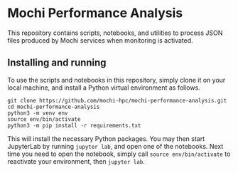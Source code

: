 # Mochi Performance Analysis

This repository contains scripts, notebooks, and utilities to
process JSON files produced by Mochi services when monitoring
is activated.

## Installing and running

To use the scripts and notebooks in this repository, simply
clone it on your local machine, and install a Python virtual
environment as follows.

```
git clone https://github.com/mochi-hpc/mochi-performance-analysis.git
cd mochi-performance-analysis
python3 -m venv env
source env/bin/activate
python3 -m pip install -r requirements.txt
```

This will install the necessary Python packages.
You may then start JupyterLab by running `jupyter lab`,
and open one of the notebooks. Next time you need to open
the notebook, simply call `source env/bin/activate` to reactivate
your environment, then `jupyter lab`.
